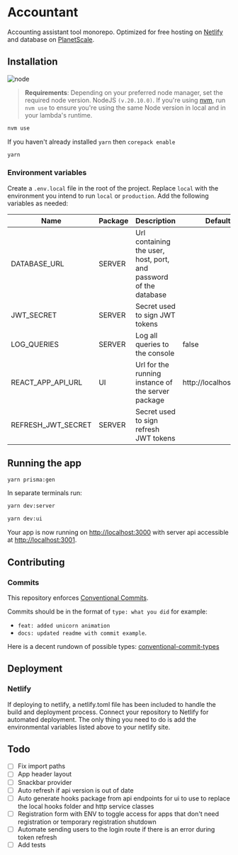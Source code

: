 # Accountant

Accounting assistant tool monorepo. Optimized for free hosting on [Netlify](https://www.netlify.com/) and database on [PlanetScale](https://www.planetscale.com/).

## Installation

![node](https://img.shields.io/badge/node-v20.10.0-brightgreen.svg?style=for-the-badge)

> **Requirements**: Depending on your preferred node manager, set the required node version. NodeJS `(v.20.10.0)`. If you're using [nvm](https://github.com/nvm-sh/nvm), run `nvm use` to ensure you're using the same Node version in local and in your lambda's runtime.

```bash
nvm use
```

If you haven't already installed `yarn` then `corepack enable`

```bash
yarn
```

### Environment variables

Create a `.env.local` file in the root of the project. Replace `local` with the environment you intend to run `local` or `production`. Add the following variables as needed:

| Name               | Package | Description                                                       | Default               |
| ------------------ | ------- | ----------------------------------------------------------------- | --------------------- |
| DATABASE_URL       | SERVER  | Url containing the user, host, port, and password of the database |                       |
| JWT_SECRET         | SERVER  | Secret used to sign JWT tokens                                    |                       |
| LOG_QUERIES        | SERVER  | Log all queries to the console                                    | false                 |
| REACT_APP_API_URL  | UI      | Url for the running instance of the server package                | http://localhost:3001 |
| REFRESH_JWT_SECRET | SERVER  | Secret used to sign refresh JWT tokens                            |                       |

## Running the app

```bash
yarn prisma:gen
```

In separate terminals run:

```bash
yarn dev:server
```

```bash
yarn dev:ui
```

Your app is now running on [http://localhost:3000](http://localhost:3000) with server api accessible at [http://localhost:3001](http://localhost:3001).

## Contributing

### Commits

This repository enforces [Conventional Commits](https://www.conventionalcommits.org/).

Commits should be in the format of `type: what you did` for example:

- `feat: added unicorn animation`
- `docs: updated readme with commit example`.

Here is a decent rundown of possible types: [conventional-commit-types
](https://github.com/commitizen/conventional-commit-types/blob/c3a9be4c73e47f2e8197de775f41d981701407fb/index.json)

## Deployment

### Netlify

If deploying to netlify, a netlify.toml file has been included to handle the build and deployment process. Connect your repository to Netlify for automated deployment. The only thing you need to do is add the environmental variables listed above to your netlify site.

## Todo

- [ ] Fix import paths
- [ ] App header layout
- [ ] Snackbar provider
- [ ] Auto refresh if api version is out of date
- [ ] Auto generate hooks package from api endpoints for ui to use to replace the local hooks folder and http service classes
- [ ] Registration form with ENV to toggle access for apps that don't need registration or temporary registration shutdown
- [ ] Automate sending users to the login route if there is an error during token refresh
- [ ] Add tests
